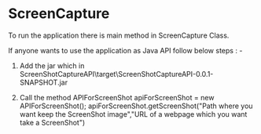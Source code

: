 # ScreenCapture

To run the application there is main method in ScreenCapture Class.

If anyone wants to use the application as Java API follow below steps : - 

1. Add the jar which in ScreenShotCaptureAPI\target\ScreenShotCaptureAPI-0.0.1-SNAPSHOT.jar

2.  Call the method 
	APIForScreenShot apiForScreenShot = new APIForScreenShot();
	apiForScreenShot.getScreenShot("Path where you want keep the ScreenShot image","URL of a webpage which you want take a ScreenShot")


